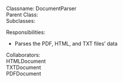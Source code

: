 Classname: DocumentParser  
Parent Class:  
Subclasses:  
  
Responsibilities:  
- Parses the PDF, HTML, and TXT files’ data  
  
Collaborators:  
HTMLDocument  
TXTDocument  
PDFDocument  

